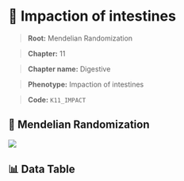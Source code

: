 # 🧪 Impaction of intestines

> **Root:** Mendelian Randomization

> **Chapter:** 11  

> **Chapter name:** Digestive

> **Phenotype:** Impaction of intestines  

> **Code:** `K11_IMPACT`

## 🧬 Mendelian Randomization  

<img src="/MR/Figures/Forward/K11_IMPACT.png"/>

## 📊 Data Table

<CsvTableMRF src="/MR/Data/Forward/K11_IMPACT.csv"/>
